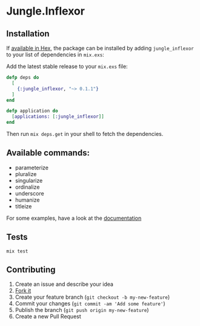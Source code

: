 # Jungle.Inflexor

## Installation

If [available in Hex](https://hex.pm/packages/jungle_inflexor), the package can be installed
by adding `jungle_inflexor` to your list of dependencies in `mix.exs`:

Add the latest stable release to your `mix.exs` file:

```elixir
defp deps do
  [
    {:jungle_inflexor, "~> 0.1.1"}
  ]
end

defp application do
  [applications: [:jungle_inflexor]]
end
```

Then run `mix deps.get` in your shell to fetch the dependencies.

## Available commands:
* parameterize
* pluralize
* singularize
* ordinalize
* underscore
* humanize
* titleize

For some examples, have a look at the [documentation](https://hexdocs.pm/jungle_inflexor)

## Tests

`mix test`

## Contributing

1. Create an issue and describe your idea
2. [Fork it](https://github.com/WTTJ/jungle_inflexor/fork)
3. Create your feature branch (`git checkout -b my-new-feature`)
4. Commit your changes (`git commit -am 'Add some feature'`)
5. Publish the branch (`git push origin my-new-feature`)
6. Create a new Pull Request
